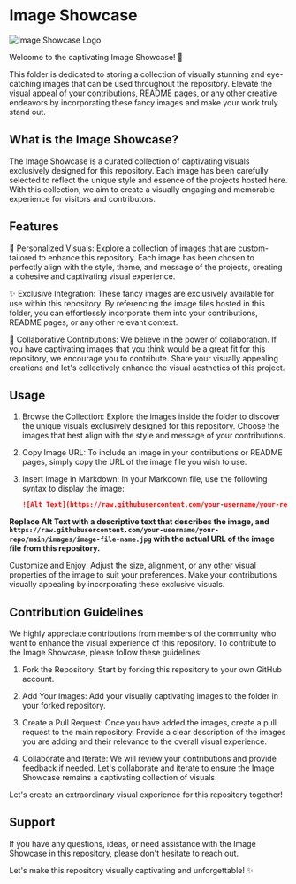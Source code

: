 # Image Showcase

![Image Showcase Logo](https://example.com/path/to/logo.png)

Welcome to the captivating Image Showcase! 🌟

This folder is dedicated to storing a collection of visually stunning and eye-catching images that can be used throughout the repository. Elevate the visual appeal of your contributions, README pages, or any other creative endeavors by incorporating these fancy images and make your work truly stand out.

## What is the Image Showcase?

The Image Showcase is a curated collection of captivating visuals exclusively designed for this repository. Each image has been carefully selected to reflect the unique style and essence of the projects hosted here. With this collection, we aim to create a visually engaging and memorable experience for visitors and contributors.

## Features

🎨 Personalized Visuals: Explore a collection of images that are custom-tailored to enhance this repository. Each image has been chosen to perfectly align with the style, theme, and message of the projects, creating a cohesive and captivating visual experience.

✨ Exclusive Integration: These fancy images are exclusively available for use within this repository. By referencing the image files hosted in this folder, you can effortlessly incorporate them into your contributions, README pages, or any other relevant context.

🌟 Collaborative Contributions: We believe in the power of collaboration. If you have captivating images that you think would be a great fit for this repository, we encourage you to contribute. Share your visually appealing creations and let's collectively enhance the visual aesthetics of this project.

## Usage

1. Browse the Collection: Explore the images inside the folder to discover the unique visuals exclusively designed for this repository. Choose the images that best align with the style and message of your contributions.

2. Copy Image URL: To include an image in your contributions or README pages, simply copy the URL of the image file you wish to use.

3. Insert Image in Markdown: In your Markdown file, use the following syntax to display the image:

   ```markdown
   ![Alt Text](https://raw.githubusercontent.com/your-username/your-repo/main/images/image-file-name.jpg)

**Replace Alt Text with a descriptive text that describes the image, and `https://raw.githubusercontent.com/your-username/your-repo/main/images/image-file-name.jpg` with the actual URL of the image file from this repository.**

Customize and Enjoy: Adjust the size, alignment, or any other visual properties of the image to suit your preferences. Make your contributions visually appealing by incorporating these exclusive visuals.

## Contribution Guidelines

We highly appreciate contributions from members of the community who want to enhance the visual experience of this repository. To contribute to the Image Showcase, please follow these guidelines:

1. Fork the Repository: Start by forking this repository to your own GitHub account.

2. Add Your Images: Add your visually captivating images to the folder in your forked repository.

3. Create a Pull Request: Once you have added the images, create a pull request to the main repository. Provide a clear description of the images you are adding and their relevance to the overall visual experience.

4. Collaborate and Iterate: We will review your contributions and provide feedback if needed. Let's collaborate and iterate to ensure the Image Showcase remains a captivating collection of visuals.

Let's create an extraordinary visual experience for this repository together!

## Support

If you have any questions, ideas, or need assistance with the Image Showcase in this repository, please don't hesitate to reach out. 

Let's make this repository visually captivating and unforgettable! ✨

